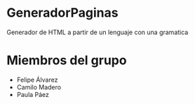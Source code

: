 # GeneradorPaginas
Generador de HTML a partir de un lenguaje con una gramatica 

# Miembros del grupo 
- Felipe Álvarez
- Camilo Madero
- Paula Páez
